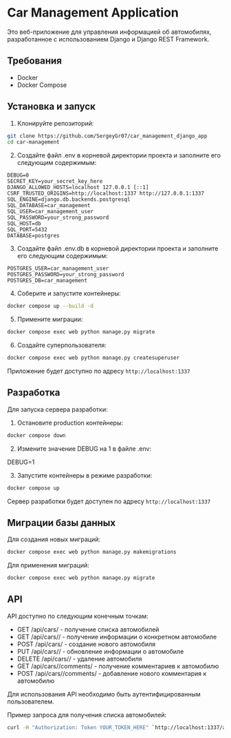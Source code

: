 # Car Management Application

Это веб-приложение для управления информацией об автомобилях, разработанное с использованием Django и Django REST Framework.

## Требования

- Docker
- Docker Compose

## Установка и запуск

1. Клонируйте репозиторий:

```bash
git clone https://github.com/SergeyGr07/car_management_django_app
cd car-management
```

2. Создайте файл .env в корневой директории проекта и заполните его следующим содержимым:

```.env
DEBUG=0
SECRET_KEY=your_secret_key_here
DJANGO_ALLOWED_HOSTS=localhost 127.0.0.1 [::1]
CSRF_TRUSTED_ORIGINS=http://localhost:1337 http://127.0.0.1:1337
SQL_ENGINE=django.db.backends.postgresql
SQL_DATABASE=car_management
SQL_USER=car_management_user
SQL_PASSWORD=your_strong_password
SQL_HOST=db
SQL_PORT=5432
DATABASE=postgres
```

3. Создайте файл .env.db в корневой директории проекта и заполните его следующим содержимым:

```env.db
POSTGRES_USER=car_management_user
POSTGRES_PASSWORD=your_strong_password
POSTGRES_DB=car_management
```

4. Соберите и запустите контейнеры:

```bash
docker compose up --build -d
```

5. Примените миграции:

```bash
docker compose exec web python manage.py migrate
```

6. Создайте суперпользователя:

```bash
docker compose exec web python manage.py createsuperuser
```

Приложение будет доступно по адресу `http://localhost:1337`

## Разработка

Для запуска сервера разработки:

1. Остановите production контейнеры:

```bash
docker compose down
```

2. Измените значение DEBUG на 1 в файле .env:

DEBUG=1

3. Запустите контейнеры в режиме разработки:

```bash
docker compose up
```

Сервер разработки будет доступен по адресу `http://localhost:1337`

## Миграции базы данных

Для создания новых миграций:

```bash
docker compose exec web python manage.py makemigrations
```

Для применения миграций:

```bash
docker compose exec web python manage.py migrate
```

## API

API доступно по следующим конечным точкам:

- GET /api/cars/ - получение списка автомобилей
- GET /api/cars/<id>/ - получение информации о конкретном автомобиле
- POST /api/cars/ - создание нового автомобиля
- PUT /api/cars/<id>/ - обновление информации о автомобиле
- DELETE /api/cars/<id>/ - удаление автомобиля
- GET /api/cars/<id>/comments/ - получение комментариев к автомобилю
- POST /api/cars/<id>/comments/ - добавление нового комментария к автомобилю

Для использования API необходимо быть аутентифицированным пользователем.

Пример запроса для получения списка автомобилей:

```bash
curl -H "Authorization: Token YOUR_TOKEN_HERE" `http://localhost:1337/api/cars/`
```
